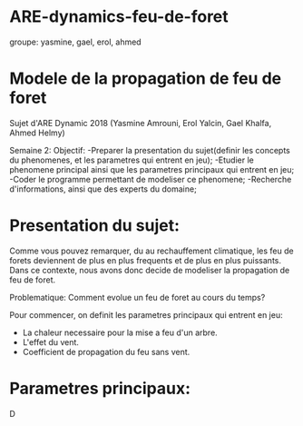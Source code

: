 # ARE-dynamics-feu-de-foret
groupe: yasmine, gael, erol, ahmed
# Modele de la propagation de feu de foret
Sujet d'ARE Dynamic 2018 (Yasmine Amrouni, Erol Yalcin, Gael Khalfa, Ahmed Helmy)

Semaine 2:
Objectif:
-Preparer la presentation du sujet(definir les concepts du phenomenes, et les parametres qui entrent en jeu);
-Etudier le phenomene principal ainsi que les parametres principaux qui entrent en jeu; 
-Coder le programme permettant de modeliser ce phenomene;
-Recherche d'informations, ainsi que des experts du domaine;

# Presentation du sujet:

Comme vous pouvez remarquer, du au rechauffement climatique, les feu de forets deviennent de plus en plus frequents et de plus en plus puissants. Dans ce contexte, nous avons donc decide de modeliser la propagation de feu de foret.

Problematique: Comment evolue un feu de foret au cours du temps?

Pour commencer, on definit les parametres principaux qui entrent en jeu: 
- La chaleur necessaire pour la mise a feu d'un arbre.
- L'effet du vent.
- Coefficient de propagation du feu sans vent.

# Parametres principaux:

D






